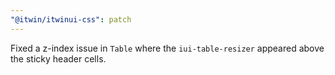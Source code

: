 ```yaml
---
"@itwin/itwinui-css": patch
---
```


Fixed a z-index issue in `Table` where the `iui-table-resizer` appeared above the sticky header cells.

